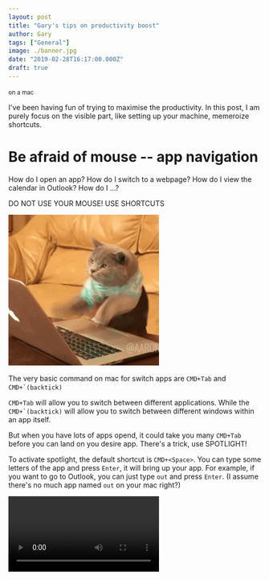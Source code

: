```yaml
---
layout: post
title: "Gary's tips on productivity boost"
author: Gary
tags: ["General"]
image: ./banner.jpg
date: "2019-02-28T16:17:00.000Z"
draft: true
---
```


<small>on a mac</small>

I've been having fun of trying to maximise the productivity. In this post, I am purely focus on the visible part, like setting up your machine, memeroize shortcuts.

# Be afraid of mouse -- app navigation

How do I open an app? How do I switch to a webpage? How do I view the calendar in Outlook? How do I ...?

DO NOT USE YOUR MOUSE! USE SHORTCUTS

<img src="./crazy-cat.gif">

The very basic command on mac for switch apps are `CMD+Tab` and ``CMD+`(backtick)``

`CMD+Tab` will allow you to switch between different applications. While the ``CMD+`(backtick)`` will allow you to switch between different windows within an app itself.

But when you have lots of apps opend, it could take you many `CMD+Tab` before you can land on you desire app. There's a trick, use SPOTLIGHT!

To activate spotlight, the default shortcut is `CMD+<Space>`. You can type some letters of the app and press `Enter`, it will bring up your app. For example, if you want to go to Outlook, you can just type `out` and press `Enter`. (I assume there's no much app named `out` on your mac right?)

<video autoplay loop controls>
  <source src="/media/video-open-app-with-shortcut.mp4" type="video/mp4">
</video> 
